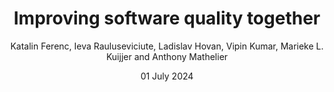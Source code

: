---
author: Katalin Ferenc, Ieva Rauluseviciute, Ladislav Hovan, Vipin Kumar, Marieke L. Kuijjer and Anthony Mathelier
date: 01 July 2024
email: <k.t.ferenc@ncmm.uio.no>
has_children: true
output:
  md_document:
    variant: gfm
title: Improving software quality together
---